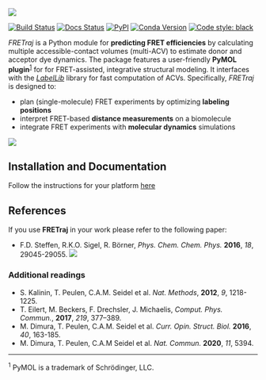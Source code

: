 <img src="https://raw.githubusercontent.com/fdsteffen/fretraj/master/docs/images/fretraj_logo_readme.png">

[![Build Status](https://github.com/fdsteffen/fretraj/workflows/FRETraj%20test/badge.svg)](https://github.com/fdsteffen/fretraj/actions)
[![Docs Status](https://github.com/fdsteffen/fretraj/workflows/FRETraj%20docs/badge.svg)](https://github.com/fdsteffen/fretraj/actions)
[![PyPI](https://img.shields.io/pypi/v/fretraj)](https://pypi.org/project/fretraj/)
[![Conda Version](https://img.shields.io/conda/vn/conda-forge/fretraj.svg)](https://anaconda.org/conda-forge/fretraj)
[![Code style: black](https://img.shields.io/badge/code%20style-black-000000.svg)](https://github.com/psf/black)

*FRETraj* is a Python module for **predicting FRET efficiencies** by calculating multiple accessible-contact volumes (multi-ACV) to estimate donor and acceptor dye dynamics. The package features a user-friendly **PyMOL plugin**<sup>[1](#pymol)</sup> for for FRET-assisted, integrative structural modeling. It interfaces with the [*LabelLib*](https://github.com/Fluorescence-Tools/LabelLib) library for fast computation of ACVs. 
Specifically, *FRETraj* is designed to:
- plan (single-molecule) FRET experiments by optimizing **labeling positions**
- interpret FRET-based **distance measurements** on a biomolecule
- integrate FRET experiments with **molecular dynamics** simulations

<img src="https://raw.githubusercontent.com/fdsteffen/fretraj/master/docs/images/graphical_abstract.png">

## Installation and Documentation
Follow the instructions for your platform [here](https://rna-fretools.github.io/fretraj/getting_started/installation)

## References
If you use **FRETraj** in your work please refer to the following paper:

- F.D. Steffen, R.K.O. Sigel, R. Börner, *Phys. Chem. Chem. Phys.* **2016**, *18*, 29045-29055. [![](https://img.shields.io/badge/DOI-10.1039/C6CP04277E-blue.svg)](https://doi.org/10.1039/C6CP04277E)

### Additional readings
- S. Kalinin, T. Peulen, C.A.M. Seidel et al. *Nat. Methods*, **2012**, *9*, 1218-1225.
- T. Eilert, M. Beckers, F. Drechsler, J. Michaelis, *Comput. Phys. Commun.*, **2017**, *219*, 377–389.
- M. Dimura, T. Peulen, C.A.M. Seidel et al. *Curr. Opin. Struct. Biol.* **2016**, *40*, 163-185.
- M. Dimura, T. Peulen, C.A.M Seidel et al. *Nat. Commun.* **2020**, *11*, 5394.

---

<sup><a name="pymol">1</a></sup> PyMOL is a trademark of Schrödinger, LLC.
